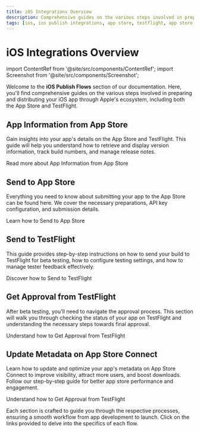```yaml
---
title: iOS Integrations Overview
description: Comprehensive guides on the various steps involved in preparing and distributing your iOS app through Apple's ecosystem, including both the App Store and TestFlight.
tags: [ios, ios publish integrations, app store, testflight, app store connect]
---
```


# iOS Integrations Overview

import ContentRef from '@site/src/components/ContentRef';
import Screenshot from '@site/src/components/Screenshot';

Welcome to the **iOS Publish Flows** section of our documentation. Here, you'll find comprehensive guides on the various steps involved in preparing and distributing your iOS app through Apple's ecosystem, including both the App Store and TestFlight.

## App Information from App Store

Gain insights into your app's details on the App Store and TestFlight. This guide will help you understand how to retrieve and display version information, track build numbers, and manage release notes.

<ContentRef url="/publish-integrations/ios-publish-integrations/app-information-app-store">
Read more about App Information from App Store
</ContentRef>

## Send to App Store

Everything you need to know about submitting your app to the App Store can be found here. We cover the necessary preparations, API key configuration, and submission details.

<ContentRef url="/publish-integrations/ios-publish-integrations/send-to-app-store">
Learn how to Send to App Store
</ContentRef>

## Send to TestFlight

This guide provides step-by-step instructions on how to send your build to TestFlight for beta testing, how to configure testing settings, and how to manage tester feedback effectively.

<ContentRef url="/publish-integrations/ios-publish-integrations/sent-to-testflight">
Discover how to Send to TestFlight
</ContentRef>

## Get Approval from TestFlight

After beta testing, you'll need to navigate the approval process. This section will walk you through checking the status of your app on TestFlight and understanding the necessary steps towards final approval.

<ContentRef url="/publish-integrations/ios-publish-integrations/approval-test-flight">
Understand how to Get Approval from TestFlight
</ContentRef>

## Update Metadata on App Store Connect

Learn how to update and optimize your app's metadata on App Store Connect to improve visibility, attract more users, and boost downloads. Follow our step-by-step guide for better app store performance and engagement.

<ContentRef url="/publish-integrations/ios-publish-integrations/update-metadata-on-app-store-connect">
Understand how to Get Approval from TestFlight
</ContentRef>

Each section is crafted to guide you through the respective processes, ensuring a smooth workflow from app development to launch. Click on the links provided to delve into the specifics of each flow.
